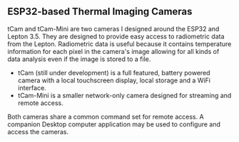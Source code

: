 ## ESP32-based Thermal Imaging Cameras
tCam and tCam-Mini are two cameras I designed around the ESP32 and Lepton 3.5.  They are designed to provide easy access to radiometric data from the Lepton.  Radiometric data is useful because it contains temperature information for each pixel in the camera's image allowing for all kinds of data analysis even if the image is stored to a file.

* tCam (still under development) is a full featured, battery powered camera with a local touchscreen display, local storage and a WiFi interface.
* tCam-Mini is a smaller network-only camera designed for streaming and remote access.

Both cameras share a common command set for remote access.  A companion Desktop computer application may be used to configure and access the cameras.